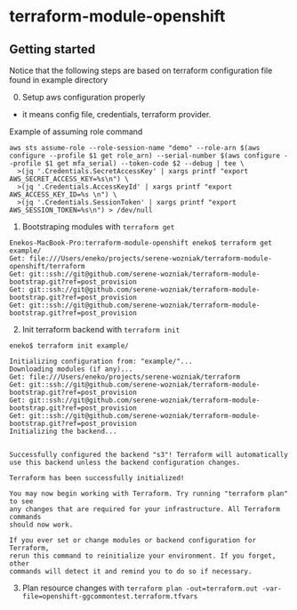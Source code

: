 # terraform-module-openshift

## Getting started

Notice that the following steps are based on terraform configuration file found in example directory

0. Setup aws configuration properly

- it means config file, credentials, terraform provider. 

Example of assuming role command 

```
aws sts assume-role --role-session-name "demo" --role-arn $(aws configure --profile $1 get role_arn) --serial-number $(aws configure --profile $1 get mfa_serial) --token-code $2 --debug | tee \
  >(jq '.Credentials.SecretAccessKey' | xargs printf "export AWS_SECRET_ACCESS_KEY=%s\n") \
  >(jq '.Credentials.AccessKeyId' | xargs printf "export AWS_ACCESS_KEY_ID=%s \n") \
  >(jq '.Credentials.SessionToken' | xargs printf "export AWS_SESSION_TOKEN=%s\n") > /dev/null
```


1. Bootstraping modules with `terraform get`
````
Enekos-MacBook-Pro:terraform-module-openshift eneko$ terraform get example/
Get: file:///Users/eneko/projects/serene-wozniak/terraform-module-openshift/terraform
Get: git::ssh://git@github.com/serene-wozniak/terraform-module-bootstrap.git?ref=post_provision
Get: git::ssh://git@github.com/serene-wozniak/terraform-module-bootstrap.git?ref=post_provision
Get: git::ssh://git@github.com/serene-wozniak/terraform-module-bootstrap.git?ref=post_provision
````
2. Init terraform backend with `terraform init`

```
eneko$ terraform init example/

Initializing configuration from: "example/"...
Downloading modules (if any)...
Get: file:///Users/eneko/projects/serene-wozniak/terraform
Get: git::ssh://git@github.com/serene-wozniak/terraform-module-bootstrap.git?ref=post_provision
Get: git::ssh://git@github.com/serene-wozniak/terraform-module-bootstrap.git?ref=post_provision
Get: git::ssh://git@github.com/serene-wozniak/terraform-module-bootstrap.git?ref=post_provision
Initializing the backend...


Successfully configured the backend "s3"! Terraform will automatically
use this backend unless the backend configuration changes.

Terraform has been successfully initialized!

You may now begin working with Terraform. Try running "terraform plan" to see
any changes that are required for your infrastructure. All Terraform commands
should now work.

If you ever set or change modules or backend configuration for Terraform,
rerun this command to reinitialize your environment. If you forget, other
commands will detect it and remind you to do so if necessary.
````

3. Plan resource changes with `terraform plan -out=terraform.out -var-file=openshift-ggcommontest.terraform.tfvars`
